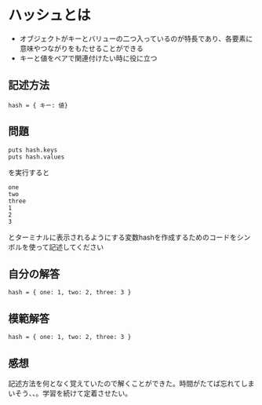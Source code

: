 # ハッシュとは  
- オブジェクトがキーとバリューの二つ入っているのが特長であり、各要素に意味やつながりをもたせることができる  
- キーと値をペアで関連付けたい時に役に立つ
## 記述方法  
```
hash = { キー: 値}
```

## 問題  
```
puts hash.keys
puts hash.values
```
を実行すると  
```
one
two
three
1
2
3
```
とターミナルに表示されるようにする変数hashを作成するためのコードをシンボルを使って記述してください  

## 自分の解答  
```
hash = { one: 1, two: 2, three: 3 }
```
## 模範解答  
```
hash = { one: 1, two: 2, three: 3 }
```

## 感想  
記述方法を何となく覚えていたので解くことができた。時間がたてば忘れてしまいそう、、。学習を続けて定着させたい。
